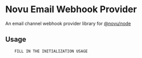 # Novu Email Webhook Provider

An email channel webhook provider library for [@novu/node](https://github.com/novuhq/novu)

## Usage

```javascript
    FILL IN THE INITIALIZATION USAGE
```
